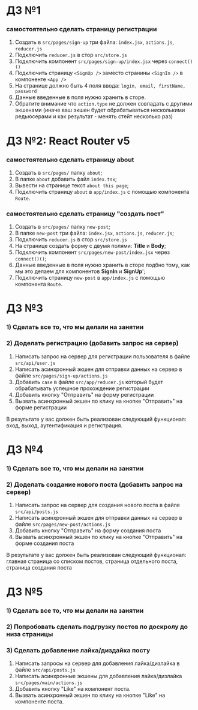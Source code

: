 # ДЗ №1

### самостоятельно сделать страницу регистрации

1. Создать в `src/pages/sign-up` три файла: `index.jsx`, `actions.js`, `reducer.js`
2. Подключить `reducer.js` в стор `src/store.js`
3. Подключить компонент `src/pages/sign-up/index.jsx` через `connect()()`
4. Подключить страницу `<SignUp />` заместо странины `<SignIn />` в компоненте `<App />`
5. На странице должно быть 4 поля ввода: `login, email, firstName, password`
6. Данные введенные в поля нужно хранить в сторе.
7. Обратите внимание что `action.type` не должен совпадать с другими экшенами (иначе ваш экшен будет обрабатываться несколькими редьюсерами и как результат - менять стейт несколько раз)

# ДЗ №2: React Router v5

### самостоятельно сделать страницу about

1. Cоздать в `src/pages/` папку `about`;
2. В папке `about` добавить файл `index.tsx`;
3. Вывести на странице текст `about this page`;
4. Подключить страницу `about` в `app/index.js` с помощью компонента `Route`.

### самостоятельно сделать страницу "создать пост"

1. Cоздать в `src/pages/` папку `new-post`;
2. В папке `new-post` три файла: `index.jsx`, `actions.js`, `reducer.js`;
3. Подключить `reducer.js` в стор `src/store.js`
4. На странице создать форму с двумя полями: **Title** и **Body**;
5. Подключить компонент `src/pages/new-post/index.jsx` через `connect()()`;
6. Данные введенные в поля нужно хранить в сторе подбно тому, как мы это делаем для компонентов **SignIn** и **SignUp**';
7. Подключить страницу `new-post` в `app/index.js` с помощью компонента `Route`.

# ДЗ №3

### 1) Сделать все то, что мы делали на занятии

### 2) Доделать регистрацию (добавить запрос на сервер)

1. Написать запрос на сервер для регистрации пользователя в файле `src/api/user.js`
2. Написать асинхронный экшен для отправки данных на сервер в файле `src/pages/sign-up/actions.js`
3. Добавить `case` в файле `src/app/reducer.js` который будет обрабатывать успешное прохождение регистрации
4. Добавить кнопку "Отправить" на форму регистрации
5. Вызвать асинхронный экшен по клику на кнопке "Отправить" на форме регистрации

В результате у вас должен быть реализован следующий функционал: вход, выход, аутентификация и регистрация.

# ДЗ №4

### 1) Сделать все то, что мы делали на занятии

### 2) Доделать создание нового поста (добавить запрос на сервер)

1. Написать запрос на сервер для создания нового поста в файле `src/api/posts.js`
2. Написать асинхронный экшен для отправки данных на сервер в файле `src/pages/new-post/actions.js`
3. Добавить кнопку "Отправить" на форму создания поста
4. Вызвать асинхронный экшен по клику на кнопке "Отправить" на форме создания поста

В результате у вас должен быть реализован следующий функционал: главная страница со списком постов, страница отдельного поста, страница создания поста

# ДЗ №5

### 1) Сделать все то, что мы делали на занятии

### 2) Попробовать сделать подгрузку постов по доскролу до низа страницы

### 3) Сделать добавление лайка/диздайка посту

1. Написать запросы на сервер для добавления лайка/дизлайка в файле `src/api/posts.js`
2. Написать асинхронные экшены для добавления лайка/дизлайка `src/pages/main/actions.js`
3. Добавить кнопку "Like" на компонент поста.
4. Вызвать асинхронный экшен по клику на кнопке "Like" на компоненте поста.

